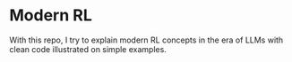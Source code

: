 # Modern RL 

With this repo, I try to explain modern RL concepts in the era of LLMs with clean code illustrated on simple examples.